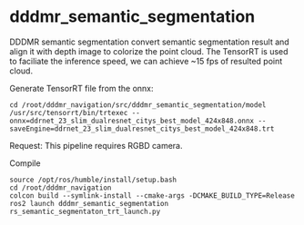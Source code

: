 # dddmr_semantic_segmentation

DDDMR semantic segmentation convert semantic segmentation result and align it with depth image to colorize the point cloud.
The TensorRT is used to faciliate the inference speed, we can achieve ~15 fps of resulted point cloud.
 
Generate TensorRT file from the onnx:
```
cd /root/dddmr_navigation/src/dddmr_semantic_segmentation/model
/usr/src/tensorrt/bin/trtexec --onnx=ddrnet_23_slim_dualresnet_citys_best_model_424x848.onnx --saveEngine=ddrnet_23_slim_dualresnet_citys_best_model_424x848.trt
```

Request:
This pipeline requires RGBD camera.

Compile
```
source /opt/ros/humble/install/setup.bash
cd /root/dddmr_navigation
colcon build --symlink-install --cmake-args -DCMAKE_BUILD_TYPE=Release
ros2 launch dddmr_semantic_segmentation rs_semantic_segmentaton_trt_launch.py
```

